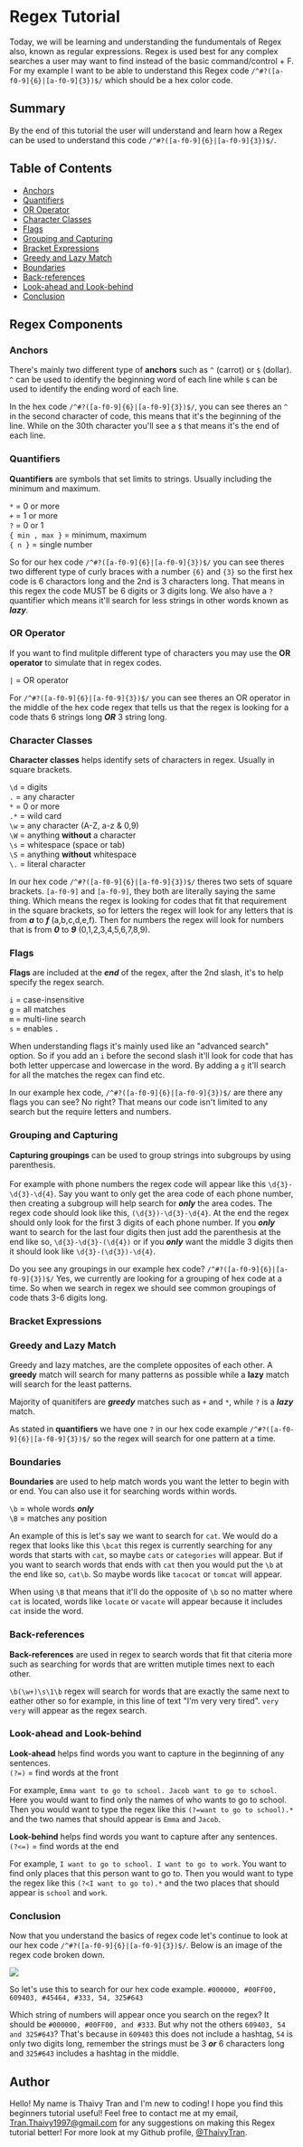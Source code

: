 # Regex Tutorial

Today, we will be learning and understanding the fundumentals of Regex also, known as regular expressions. Regex is used best for any complex searches a user may want to find instead of the basic command/control + F. For my example I want to be able to understand this Regex code ```/^#?([a-f0-9]{6}|[a-f0-9]{3})$/``` which should be a hex color code.

## Summary

By the end of this tutorial the user will understand and learn how a Regex can be used to understand this code ```/^#?([a-f0-9]{6}|[a-f0-9]{3})$/```. 

## Table of Contents

- [Anchors](#anchors)
- [Quantifiers](#quantifiers)
- [OR Operator](#or-operator)
- [Character Classes](#character-classes)
- [Flags](#flags)
- [Grouping and Capturing](#grouping-and-capturing)
- [Bracket Expressions](#bracket-expressions)
- [Greedy and Lazy Match](#greedy-and-lazy-match)
- [Boundaries](#boundaries)
- [Back-references](#back-references)
- [Look-ahead and Look-behind](#look-ahead-and-look-behind)
- [Conclusion](#conclusion)

## Regex Components

### Anchors
There's mainly two different type of **anchors** such as ```^``` (carrot) or ```$``` (dollar). ```^``` can be used to identify the beginning word of each line while ```$``` can be used to identify the ending word of each line.

In the hex code ```/^#?([a-f0-9]{6}|[a-f0-9]{3})$/```, you can see theres an ```^``` in the second character of code, this means that it's the beginning of the line. While on the 30th character you'll see a ```$``` that means it's the end of each line.

### Quantifiers
**Quantifiers** are symbols that set limits to strings. Usually including the minimum and maximum. 

```*``` = 0 or more <br />
```+``` = 1 or more <br />
```?``` = 0 or 1 <br />
```{ min , max }``` = minimum, maximum  <br />
```{ n }``` = single number <br />

So for our hex code ```/^#?([a-f0-9]{6}|[a-f0-9]{3})$/``` you can see theres two different type of curly braces with a number ```{6}``` and ```{3}``` so the first hex code is 6 charactors long and the 2nd is 3 characters long. That means in this regex the code MUST be 6 digits or 3 digits long. We also have a ```?``` quantifier which means it'll search for less strings in other words known as ***lazy***.

### OR Operator
If you want to find mulitple different type of characters you may use the **OR operator** to simulate that in regex codes.

```|``` = OR operator

For ```/^#?([a-f0-9]{6}|[a-f0-9]{3})$/``` you can see theres an OR operator in the middle of the hex code regex that tells us that the regex is looking for a code thats 6 strings long ***OR*** 3 string long.

### Character Classes
**Character classes** helps identify sets of characters in regex. Usually in square brackets.

```\d``` = digits <br />
```.``` = any character <br />
```*``` = 0 or more <br />
```.*``` = wild card <br />
```\w``` = any character (A-Z, a-z & 0,9) <br />
```\W``` = anything **without** a character <br />
```\s``` = whitespace (space or tab) <br />
```\S``` = anything **without** whitespace <br />
```\.``` = literal character <br />

In our hex code ```/^#?([a-f0-9]{6}|[a-f0-9]{3})$/``` theres two sets of square brackets. ```[a-f0-9]``` and ```[a-f0-9]```, they both are literally saying the same thing. Which means the regex is looking for codes that fit that requirement in the square brackets, so for letters the regex will look for any letters that is from ***a*** to ***f*** (a,b,c,d,e,f). Then for numbers the regex will look for numbers that is from ***0*** to ***9*** (0,1,2,3,4,5,6,7,8,9).

### Flags
**Flags** are included at the ***end*** of the regex, after the 2nd slash, it's to help specify the regex search.

```i``` = case-insensitive <br />
```g``` = all matches <br />
```m``` = multi-line search <br />
```s``` = enables ```.``` <br />

When understanding flags it's mainly used like an "advanced search" option. So if you add an ```i``` before the second slash it'll look for code that has both letter uppercase and lowercase in the word. By adding a ```g``` it'll search for all the matches the regex can find etc.

In our example hex code, ```/^#?([a-f0-9]{6}|[a-f0-9]{3})$/``` are there any flags you can see? No right? That means our code isn't limited to any search but the require letters and numbers.

### Grouping and Capturing
**Capturing groupings** can be used to group strings into subgroups by using parenthesis.<br /> 
<br /> 
For example with phone numbers the regex code will appear like this ```\d{3}-\d{3}-\d{4}```. Say you want to only get the area code of each phone number, then creating a subgroup will help search for ***only*** the area codes. The regex code should look like this, ```(\d{3})-\d{3}-\d{4}```. At the end the regex should only look for the first 3 digits of each phone number. If you ***only*** want to search for the last four digits then just add the parenthesis at the end like so, ```\d{3}-\d{3}-(\d{4})``` or if you ***only*** want the middle 3 digits then it should look like ```\d{3}-(\d{3})-\d{4}```. 

Do you see any groupings in our example hex code? ```/^#?([a-f0-9]{6}|[a-f0-9]{3})$/``` Yes, we currently are looking for a grouping of hex code at a time. So when we search in regex we should see common groupings of code thats 3-6 digits long.

### Bracket Expressions

### Greedy and Lazy Match
Greedy and lazy matches, are the complete opposites of each other. A **greedy** match will search for many patterns as possible while a **lazy** match will search for the least patterns.

Majority of quanitifers are ***greedy*** matches such as ```+``` and ```*```, while ```?``` is a ***lazy*** match.

As stated in **quantifiers** we have one ```?``` in our hex code example ```/^#?([a-f0-9]{6}|[a-f0-9]{3})$/``` so the regex will search for one pattern at a time.

### Boundaries
**Boundaries** are used to help match words you want the letter to begin with or end. You can also use it for searching words within words.

```\b``` = whole words ***only*** <br />
```\B``` = matches any position <br />

An example of this is let's say we want to search for ```cat```. We would do a regex that looks like this ```\bcat``` this regex is currently searching for any words that starts with ```cat```, so maybe ```cats``` or ```categories``` will appear. But if you want to search words that ends with ```cat``` then you would put the ```\b``` at the end like so, ```cat\b```. So maybe words like ```tacocat``` or ```tomcat``` will appear.

When using ```\B``` that means that it'll do the opposite of ```\b``` so no matter where ```cat``` is located, words like ```locate``` or ```vacate``` will appear because it includes ```cat``` inside the word.

### Back-references
**Back-references** are used in regex to search words that fit that citeria more such as searching for words that are written mutiple times next to each other.

```\b(\w+)\s\1\b``` regex will search for words that are exactly the same next to eather other so for example, in this line of text "I'm very very tired". ```very very``` will appear as the regex search.

### Look-ahead and Look-behind
**Look-ahead** helps find words you want to capture in the beginning of any sentences. <br />
```(?=)``` = find words at the front <br />

For example, ```Emma want to go to school. Jacob want to go to school```. Here you would want to find only the names of who wants to go to school. Then you would want to type the regex like this ```(?=want to go to school).*``` and the two names that should appear is ```Emma``` and ```Jacob```.

**Look-behind** helps find words you want to capture after any sentences. <br />
```(?<=)``` = find words at the end <br />

For example, ```I want to go to school. I want to go to work```. You want to find only places that this person want to go to. Then you would want to type the regex like this ```(?<I want to go to).*``` and the two places that should appear is ```school``` and ```work```.

### Conclusion

Now that you understand the basics of regex code let's continue to look at our hex code ```/^#?([a-f0-9]{6}|[a-f0-9]{3})$/```. Below is an image of the regex code broken down.

<img src="https://i.ibb.co/9Y4hhvK/Screen-Shot-2023-01-23-at-6-30-34-PM.png">

So let's use this to search for our hex code example.
```#000000, #00FF00, 609403, #45464, #333, 54, 325#643```<br />

Which string of numbers will appear once you search on the regex? It should be ```#000000, #00FF00, and #333```. But why not the others ```609403, 54 and 325#643```? That's because in ```609403``` this does not include a hashtag, ```54``` is only two digits long, remember the strings must be 3 ***or*** 6 characters long and ```325#643``` includes a hashtag in the middle.

## Author
Hello! My name is Thaivy Tran and I'm new to coding! I hope you find this beginners tutorial useful! Feel free to contact me at my email, Tran.Thaivy1997@gmail.com for any suggestions on making this Regex tutorial better!
For more look at my Github profile, <a href="https://github.com/ThaivyTran">@ThaivyTran</a>.
